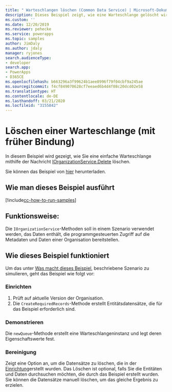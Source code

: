 ```yaml
---
title: " Warteschlangen löschen (Common Data Service) | Microsoft-Dokumentation"
description: Dieses Beispiel zeigt, wie eine Warteschlange gelöscht wird
ms.custom: ''
ms.date: 12/20/2019
ms.reviewer: pehecke
ms.service: powerapps
ms.topic: samples
author: JimDaly
ms.author: jdaly
manager: ryjones
search.audienceType:
- developer
search.app:
- PowerApps
- D365CE
ms.openlocfilehash: b663296a3f99624b1aee8996f79f04cbf9a245ae
ms.sourcegitcommit: f4cf849070628cf7eeaed6b4d4f08c20dcd02e58
ms.translationtype: HT
ms.contentlocale: de-DE
ms.lasthandoff: 03/21/2020
ms.locfileid: "3155842"
---
```

# <a name="delete-a-queue-early-bound"></a>Löschen einer Warteschlange (mit früher Bindung)

In diesem Beispiel wird gezeigt, wie Sie eine einfache Warteschlange mithilfe der Nachricht [IOrganizationService.Delete](https://docs.microsoft.com/dotnet/api/microsoft.xrm.sdk.iorganizationservice.delete?view=dynamics-general-ce-9) löschen.

Sie können das Beispiel von [hier](https://github.com/microsoft/PowerApps-Samples/tree/master/cds/orgsvc/C%23/DeleteQueue) herunterladen.

## <a name="how-to-run-this-sample"></a>Wie man dieses Beispiel ausführt

[!include[cc-how-to-run-samples](../../includes/cc-how-to-run-samples.md)]

## <a name="what-this-sample-does"></a>Funktionsweise:

Die `IOrganizationService`-Methoden soll in einem Szenario verwendet werden, das Daten enthält, die programmgesteuerten Zugriff auf die Metadaten und Daten einer Organisation bereitstellen.

## <a name="how-this-sample-works"></a>Wie dieses Beispiel funktioniert

Um das unter [Was macht dieses Beispiel](#what-this-sample-does), beschriebene Szenario zu simulieren, geht das Beispiel wie folgt vor:

### <a name="setup"></a>Einrichten

1. Prüft auf aktuelle Version der Organisation.
2. Die `CreateRequiredRecords`-Methode erstellt Entitätsdatensätze, die für das Beispiel erforderlich sind.

### <a name="demonstrate"></a>Demonstrieren

Die `newQueue`-Methode erstellt eine Warteschlangeninstanz und legt deren Eigenschaftswerte fest. 

### <a name="clean-up"></a>Bereinigung

Zeigt eine Option an, um die Datensätze zu löschen, die in der [Einrichtung](#setup)erstellt wurden. Das Löschen ist optional, falls Sie die Entitäten und Daten durchsuchen möchten, die durch das Beispiel erstellt wurden. Sie können die Datensätze manuell löschen, um das gleiche Ergebnis zu erzielen.

